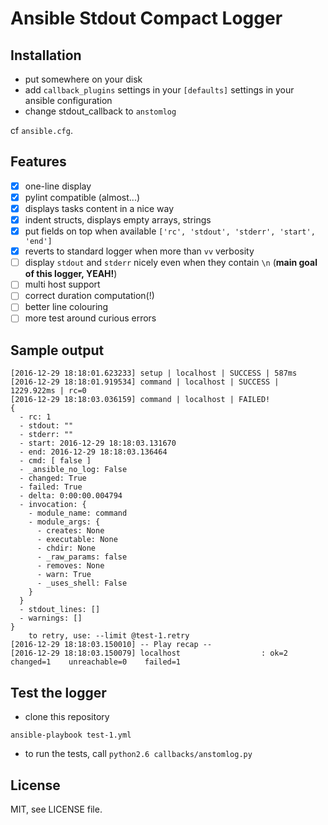 # Ansible Stdout Compact Logger

## Installation

- put somewhere on your disk
- add `callback_plugins` settings in your `[defaults]` settings in your ansible configuration
- change stdout_callback to `anstomlog`

cf `ansible.cfg`.

## Features

- [x] one-line display
- [x] pylint compatible (almost...)
- [x] displays tasks content in a nice way
- [x] indent structs, displays empty arrays, strings
- [x] put fields on top when available `['rc', 'stdout', 'stderr', 'start', 'end']`
- [x] reverts to standard logger when more than `vv` verbosity
- [ ] display `stdout` and `stderr` nicely even when they contain `\n` (**main goal of this logger, YEAH!**)
- [ ] multi host support
- [ ] correct duration computation(!)
- [ ] better line colouring
- [ ] more test around curious errors

## Sample output

```
[2016-12-29 18:18:01.623233] setup | localhost | SUCCESS | 587ms
[2016-12-29 18:18:01.919534] command | localhost | SUCCESS | 1229.922ms | rc=0
[2016-12-29 18:18:03.036159] command | localhost | FAILED!
{
  - rc: 1
  - stdout: ""
  - stderr: ""
  - start: 2016-12-29 18:18:03.131670
  - end: 2016-12-29 18:18:03.136464
  - cmd: [ false ]
  - _ansible_no_log: False
  - changed: True
  - failed: True
  - delta: 0:00:00.004794
  - invocation: {
    - module_name: command
    - module_args: {
      - creates: None
      - executable: None
      - chdir: None
      - _raw_params: false
      - removes: None
      - warn: True
      - _uses_shell: False
    }
  }
  - stdout_lines: []
  - warnings: []
}
	to retry, use: --limit @test-1.retry
[2016-12-29 18:18:03.150010] -- Play recap --
[2016-12-29 18:18:03.150079] localhost                  : ok=2    changed=1    unreachable=0    failed=1
```

## Test the logger

- clone this repository
```
ansible-playbook test-1.yml
```
- to run the tests, call `python2.6 callbacks/anstomlog.py`

## License

MIT, see LICENSE file.